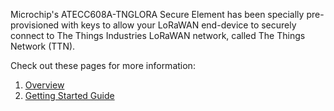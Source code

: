 Microchip's ATECC608A-TNGLORA Secure Element has been specially pre-provisioned with keys to allow your LoRaWAN end-device to securely connect to The Things Industries LoRaWAN network, called The Things Network (TTN).

Check out these pages for more information:

1. [Overview](TTN-Overview)
2. [Getting Started Guide](TTN-Getting-Started)